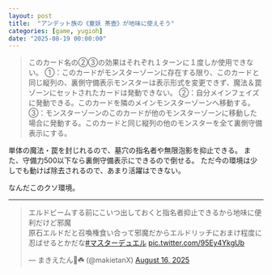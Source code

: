 ```yaml
---
layout: post
title:  "アンデット族の《童妖 茶壺》が地味に使えそう"
categories: [game, yugioh]
date: "2025-08-19 00:00:00"
---
```


> このカード名の②③の効果はそれぞれ１ターンに１度しか使用できない。
> ①：このカードがモンスターゾーンに存在する限り、このカードと同じ縦列の、裏側守備表示モンスターは表示形式を変更できず、魔法＆罠ゾーンにセットされたカードは発動できない。
> ②：自分メインフェイズに発動できる。このカードを隣のメインモンスターゾーンへ移動する。
> ③：モンスターゾーンのこのカードが他のモンスターゾーンに移動した場合に発動する。このカードと同じ縦列の他のモンスターを全て裏側守備表示にする。

単体の魔法・罠を封じれるので、墓穴の指名者や無限泡影を抑止できる。
また、守備力500以下なら裏側守備表示にできるので倒せる。
ただ今の環境は少しでも動けば除去されるので、あまり活躍はできない。

なんだこのクソ環境。

---

<blockquote class="twitter-tweet tw-align-center"><p lang="ja" dir="ltr">エルドビームする前にこいつ出しておくと指名者抑止できるから地味に便利だけど邪魔<br>原石エルドだと召喚権食い合って邪魔だからエルドリッチにおまけ程度に忍ばせるとかだな<a href="https://twitter.com/hashtag/%E3%83%9E%E3%82%B9%E3%82%BF%E3%83%BC%E3%83%87%E3%83%A5%E3%82%A8%E3%83%AB?src=hash&amp;ref_src=twsrc%5Etfw">#マスターデュエル</a> <a href="https://t.co/95Ey4YkgUb">pic.twitter.com/95Ey4YkgUb</a></p>&mdash; まきえたん🥦☘️ (@makietanX) <a href="https://twitter.com/makietanX/status/1956767792805605575?ref_src=twsrc%5Etfw">August 16, 2025</a></blockquote> <script async src="https://platform.twitter.com/widgets.js" charset="utf-8"></script>

